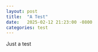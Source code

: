 ```yaml
---
layout: post
title:  "A Test"
date:   2025-02-12 21:23:00 -0800
categories: test
---
```


Just a test
